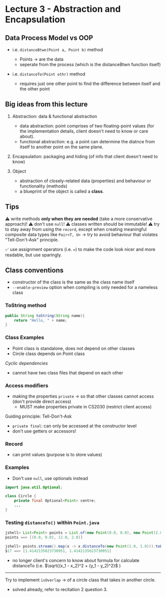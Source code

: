 # Lecture 3 - Abstraction and Encapsulation

## Data Process Model vs OOP
- i.e. `distanceBtwn(Point a, Point b)` method
    - Points -> are the data
    - seperate from the process (which is the distanceBtwn function itself)

- i.e. `distanceTo(Point othr)` method
    - requires just one other point to find the difference between itself and the other point

## Big ideas from this lecture
1. Abstraction: data & functional abstraction
    - data abstraction: point comprises of two floating-point values (for the implementation details, client doesn't need to know or care about).
    - functional abstraction: e.g. a point can determine the diatnce from itself to another point on the same plane.

2. Encapsulation: packaging and hiding (of info that client doesn't need to know)

3. Object
    - abstraction of closely-related data (properties) and behaviour or functionality (methods)
    - a blueprint of the object is called a **class**.


## Tips
⚠️ write methods **only when they are needed** (take a more conservative approach)!
⚠️ don't use `null`!
⚠️ classes written should be immutable!
⚠️ try to stay away from using the `record`, except when creating meaningful composite data  types like `Pair<T, U>`
    -> try to avoid behaviour that violates "Tell-Don't-Ask" principle.

✅ use assignment operators (i.e. `=`) to make the code look nicer and more readable, but use sparingly.

## Class conventions
- constructor of the class is the same as the class name itself
- `--enable-preview` option when compiling is only needed for a nameless class

### ToString method
```java
public String toString(String name){
    return "Hello, " + name;
}
```

### Class Examples
- Point class is standalone, does not depend on other classes
- Circle class depends on Point class


*Cyclic dependencies*
- cannot have two class files that depend on each other 


### Access modifiers
- making the properties `private` -> so that other classes cannot access (don't provide direct access)
    - MUST make properties private in CS2030 (restrict client access)

Guiding principle: Tell-Don't-Ask
- `private final`: can only be accessed at the constructor level
- don't use getters or accessors!

### Record
- can print values (purpose is to store values)

### Examples
- Don't use `null`, use optionals instead
```java
import java.util.Optional;

class Circle {
    private final Optional<Point> centre;
    ...
}
```

### Testing `distanceTo()` within `Point.java`
```java
jshell> List<Point> points = List.of(new Point(0.0, 0.0), new Point(2.0, 2.0))
points ==> [(0.0, 0.0), (2.0, 2.0)]

jshell> points.stream().map(x -> x.distanceTo(new Point(1.0, 1.0))).toList()
$17 ==> [1.4142135623730951, 1.4142135623730951]
```
- no longer client's concern to know about formula for calculate distanceTo (i.e. $\sqrt{(x_1 - x_2)^2 + (y_1 - y_2)^2}$ )

---

Try to implement `isOverlap` -> of a circle class that takes in another circle.
- solved already, refer to recitation 2 question 3.